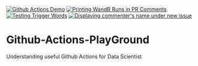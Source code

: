 [![Github Actions Demo](https://github.com/V-Sher/Github-Actions-PlayGround/actions/workflows/hello_and_bye.yml/badge.svg?branch=hello-world)](https://github.com/V-Sher/Github-Actions-PlayGround/actions/workflows/hello_and_bye.yml)
[![Printing WandB Runs in PR Comments](https://github.com/V-Sher/Github-Actions-PlayGround/actions/workflows/wandb_runs.yml/badge.svg)](https://github.com/V-Sher/Github-Actions-PlayGround/actions/workflows/wandb_runs.yml)
[![Testing Trigger Words](https://github.com/V-Sher/Github-Actions-PlayGround/actions/workflows/trigger_word.yml/badge.svg)](https://github.com/V-Sher/Github-Actions-PlayGround/actions/workflows/trigger_word.yml)
[![Displaying commenter's name under new issue](https://github.com/V-Sher/Github-Actions-PlayGround/actions/workflows/issue_comment.yml/badge.svg)](https://github.com/V-Sher/Github-Actions-PlayGround/actions/workflows/issue_comment.yml)

# Github-Actions-PlayGround
Understanding useful Github Actions for Data Scientist


